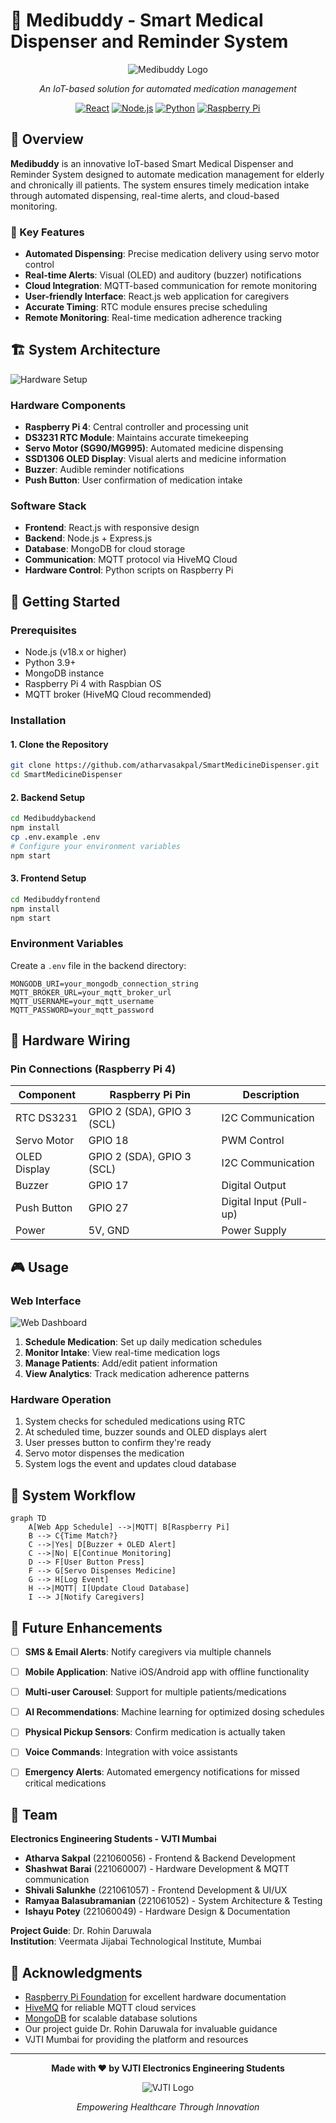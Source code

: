 # 💊 Medibuddy - Smart Medical Dispenser and Reminder System

<div align="center">

![Medibuddy Logo](./assets/medibuddy-logo.png)

*An IoT-based solution for automated medication management*

[![React](https://img.shields.io/badge/React-18.x-blue.svg)](https://reactjs.org/)
[![Node.js](https://img.shields.io/badge/Node.js-18.x-green.svg)](https://nodejs.org/)
[![Python](https://img.shields.io/badge/Python-3.9+-blue.svg)](https://python.org/)
[![Raspberry Pi](https://img.shields.io/badge/Raspberry%20Pi-4-red.svg)](https://www.raspberrypi.org/)

</div>

## 📖 Overview

**Medibuddy** is an innovative IoT-based Smart Medical Dispenser and Reminder System designed to automate medication management for elderly and chronically ill patients. The system ensures timely medication intake through automated dispensing, real-time alerts, and cloud-based monitoring.


### 🎯 Key Features

- **Automated Dispensing**: Precise medication delivery using servo motor control
- **Real-time Alerts**: Visual (OLED) and auditory (buzzer) notifications
- **Cloud Integration**: MQTT-based communication for remote monitoring
- **User-friendly Interface**: React.js web application for caregivers
- **Accurate Timing**: RTC module ensures precise scheduling
- **Remote Monitoring**: Real-time medication adherence tracking

## 🏗️ System Architecture

![Hardware Setup](./assets/hardware-setup.png)

### Hardware Components
- **Raspberry Pi 4**: Central controller and processing unit
- **DS3231 RTC Module**: Maintains accurate timekeeping
- **Servo Motor (SG90/MG995)**: Automated medicine dispensing
- **SSD1306 OLED Display**: Visual alerts and medicine information
- **Buzzer**: Audible reminder notifications
- **Push Button**: User confirmation of medication intake

### Software Stack
- **Frontend**: React.js with responsive design
- **Backend**: Node.js + Express.js
- **Database**: MongoDB for cloud storage
- **Communication**: MQTT protocol via HiveMQ Cloud
- **Hardware Control**: Python scripts on Raspberry Pi

## 🚀 Getting Started

### Prerequisites

- Node.js (v18.x or higher)
- Python 3.9+
- MongoDB instance
- Raspberry Pi 4 with Raspbian OS
- MQTT broker (HiveMQ Cloud recommended)

### Installation

#### 1. Clone the Repository
```bash
git clone https://github.com/atharvasakpal/SmartMedicineDispenser.git
cd SmartMedicineDispenser
```

#### 2. Backend Setup
```bash
cd Medibuddybackend
npm install
cp .env.example .env
# Configure your environment variables
npm start
```

#### 3. Frontend Setup
```bash
cd Medibuddyfrontend
npm install
npm start
```


### Environment Variables

Create a `.env` file in the backend directory:

```env
MONGODB_URI=your_mongodb_connection_string
MQTT_BROKER_URL=your_mqtt_broker_url
MQTT_USERNAME=your_mqtt_username
MQTT_PASSWORD=your_mqtt_password
```


## 🔧 Hardware Wiring


### Pin Connections (Raspberry Pi 4)

| Component | Raspberry Pi Pin | Description |
|-----------|------------------|-------------|
| RTC DS3231 | GPIO 2 (SDA), GPIO 3 (SCL) | I2C Communication |
| Servo Motor | GPIO 18 | PWM Control |
| OLED Display | GPIO 2 (SDA), GPIO 3 (SCL) | I2C Communication |
| Buzzer | GPIO 17 | Digital Output |
| Push Button | GPIO 27 | Digital Input (Pull-up) |
| Power | 5V, GND | Power Supply |

## 🎮 Usage

### Web Interface

![Web Dashboard](./assets/web-dashboard.png)

1. **Schedule Medication**: Set up daily medication schedules
2. **Monitor Intake**: View real-time medication logs
3. **Manage Patients**: Add/edit patient information
4. **View Analytics**: Track medication adherence patterns

### Hardware Operation


1. System checks for scheduled medications using RTC
2. At scheduled time, buzzer sounds and OLED displays alert
3. User presses button to confirm they're ready
4. Servo motor dispenses the medication
5. System logs the event and updates cloud database

## 🔄 System Workflow

```mermaid
graph TD
    A[Web App Schedule] -->|MQTT| B[Raspberry Pi]
    B --> C{Time Match?}
    C -->|Yes| D[Buzzer + OLED Alert]
    C -->|No| E[Continue Monitoring]
    D --> F[User Button Press]
    F --> G[Servo Dispenses Medicine]
    G --> H[Log Event]
    H -->|MQTT| I[Update Cloud Database]
    I --> J[Notify Caregivers]
```


## 🚀 Future Enhancements

- [ ] **SMS & Email Alerts**: Notify caregivers via multiple channels
- [ ] **Mobile Application**: Native iOS/Android app with offline functionality
- [ ] **Multi-user Carousel**: Support for multiple patients/medications
- [ ] **AI Recommendations**: Machine learning for optimized dosing schedules
- [ ] **Physical Pickup Sensors**: Confirm medication is actually taken
- [ ] **Voice Commands**: Integration with voice assistants
- [ ] **Emergency Alerts**: Automated emergency notifications for missed critical medications


## 👥 Team

**Electronics Engineering Students - VJTI Mumbai**

- **Atharva Sakpal** (221060056) - Frontend & Backend Development
- **Shashwat Barai** (221060007) - Hardware Development & MQTT communication
- **Shivali Salunkhe** (221061057) - Frontend Development & UI/UX
- **Ramyaa Balasubramanian** (221061052) - System Architecture & Testing
- **Ishayu Potey** (221060049) - Hardware Design & Documentation

**Project Guide**: Dr. Rohin Daruwala  
**Institution**: Veermata Jijabai Technological Institute, Mumbai

## 🙏 Acknowledgments

- [Raspberry Pi Foundation](https://www.raspberrypi.org/) for excellent hardware documentation
- [HiveMQ](https://www.hivemq.com/) for reliable MQTT cloud services
- [MongoDB](https://www.mongodb.com/) for scalable database solutions
- Our project guide Dr. Rohin Daruwala for invaluable guidance
- VJTI Mumbai for providing the platform and resources


---

<div align="center">

**Made with ❤️ by VJTI Electronics Engineering Students**

![VJTI Logo](./assets/vjti-logo.png)

*Empowering Healthcare Through Innovation*

</div>
